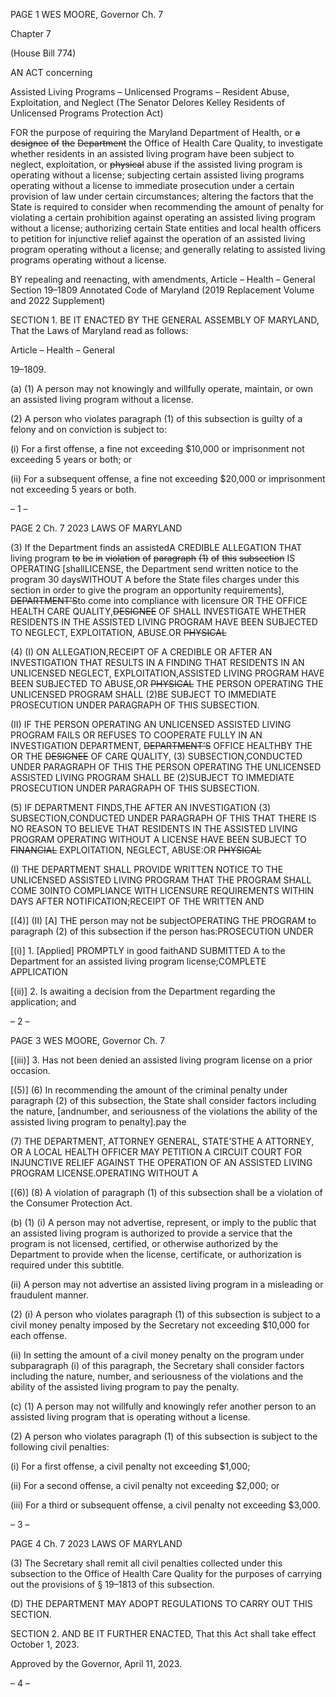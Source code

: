 PAGE 1
WES MOORE, Governor Ch. 7

Chapter 7

(House Bill 774)

AN ACT concerning

Assisted Living Programs – Unlicensed Programs – Resident Abuse,
Exploitation, and Neglect
(The Senator Delores Kelley Residents of Unlicensed Programs Protection Act)

FOR the purpose of requiring the Maryland Department of Health, or ~~a~~ ~~designee~~ ~~of~~ ~~the~~
~~Department~~ the Office of Health Care Quality, to investigate whether residents in
an assisted living program have been subject to neglect, exploitation, or ~~physical~~
abuse if the assisted living program is operating without a license; subjecting certain
assisted living programs operating without a license to immediate prosecution under
a certain provision of law under certain circumstances; altering the factors that the
State is required to consider when recommending the amount of penalty for violating
a certain prohibition against operating an assisted living program without a license;
authorizing certain State entities and local health officers to petition for injunctive
relief against the operation of an assisted living program operating without a license;
and generally relating to assisted living programs operating without a license.

BY repealing and reenacting, with amendments,
Article – Health – General
Section 19–1809
Annotated Code of Maryland
(2019 Replacement Volume and 2022 Supplement)

SECTION 1. BE IT ENACTED BY THE GENERAL ASSEMBLY OF MARYLAND,
That the Laws of Maryland read as follows:

Article – Health – General

19–1809.

(a) (1) A person may not knowingly and willfully operate, maintain, or own an
assisted living program without a license.

(2) A person who violates paragraph (1) of this subsection is guilty of a
felony and on conviction is subject to:

(i) For a first offense, a fine not exceeding $10,000 or imprisonment
not exceeding 5 years or both; or

(ii) For a subsequent offense, a fine not exceeding $20,000 or
imprisonment not exceeding 5 years or both.

– 1 –

PAGE 2
Ch. 7 2023 LAWS OF MARYLAND

(3) If the Department finds an assistedA CREDIBLE ALLEGATION THAT
living program ~~to~~ ~~be~~ ~~in~~ ~~violation~~ ~~of~~ ~~paragraph~~ ~~(1)~~ ~~of~~ ~~this~~ ~~subsection~~ IS OPERATING
[shallLICENSE, the Department send written notice to the program 30 daysWITHOUT A
before the State files charges under this section in order to give the program an opportunity
requirements], ~~DEPARTMENT’S~~to come into compliance with licensure OR THE
OFFICE HEALTH CARE QUALITY,~~DESIGNEE~~ OF SHALL INVESTIGATE WHETHER
RESIDENTS IN THE ASSISTED LIVING PROGRAM HAVE BEEN SUBJECTED TO
NEGLECT, EXPLOITATION, ABUSE.OR ~~PHYSICAL~~

(4) (I) ON ALLEGATION,RECEIPT OF A CREDIBLE OR AFTER AN
INVESTIGATION THAT RESULTS IN A FINDING THAT RESIDENTS IN AN UNLICENSED
NEGLECT, EXPLOITATION,ASSISTED LIVING PROGRAM HAVE BEEN SUBJECTED TO
ABUSE,OR ~~PHYSICAL~~ THE PERSON OPERATING THE UNLICENSED PROGRAM SHALL
(2)BE SUBJECT TO IMMEDIATE PROSECUTION UNDER PARAGRAPH OF THIS
SUBSECTION.

(II) IF THE PERSON OPERATING AN UNLICENSED ASSISTED
LIVING PROGRAM FAILS OR REFUSES TO COOPERATE FULLY IN AN INVESTIGATION
DEPARTMENT, ~~DEPARTMENT’S~~ OFFICE HEALTHBY THE OR THE ~~DESIGNEE~~ OF
CARE QUALITY, (3) SUBSECTION,CONDUCTED UNDER PARAGRAPH OF THIS THE
PERSON OPERATING THE UNLICENSED ASSISTED LIVING PROGRAM SHALL BE
(2)SUBJECT TO IMMEDIATE PROSECUTION UNDER PARAGRAPH OF THIS
SUBSECTION.

(5) IF DEPARTMENT FINDS,THE AFTER AN INVESTIGATION
(3) SUBSECTION,CONDUCTED UNDER PARAGRAPH OF THIS THAT THERE IS NO
REASON TO BELIEVE THAT RESIDENTS IN THE ASSISTED LIVING PROGRAM
OPERATING WITHOUT A LICENSE HAVE BEEN SUBJECT TO ~~FINANCIAL~~
EXPLOITATION, NEGLECT, ABUSE:OR ~~PHYSICAL~~

(I) THE DEPARTMENT SHALL PROVIDE WRITTEN NOTICE TO
THE UNLICENSED ASSISTED LIVING PROGRAM THAT THE PROGRAM SHALL COME
30INTO COMPLIANCE WITH LICENSURE REQUIREMENTS WITHIN DAYS AFTER
NOTIFICATION;RECEIPT OF THE WRITTEN AND

[(4)] (II) [A] THE person may not be subjectOPERATING THE PROGRAM
to paragraph (2) of this subsection if the person has:PROSECUTION UNDER

[(i)] 1. [Applied] PROMPTLY in good faithAND SUBMITTED A
to the Department for an assisted living program license;COMPLETE APPLICATION

[(ii)] 2. Is awaiting a decision from the Department regarding the
application; and

– 2 –

PAGE 3
WES MOORE, Governor Ch. 7

[(iii)] 3. Has not been denied an assisted living program license on
a prior occasion.

[(5)] (6) In recommending the amount of the criminal penalty under
paragraph (2) of this subsection, the State shall consider factors including the nature,
[andnumber, and seriousness of the violations the ability of the assisted living program to
penalty].pay the

(7) THE DEPARTMENT, ATTORNEY GENERAL, STATE’STHE A
ATTORNEY, OR A LOCAL HEALTH OFFICER MAY PETITION A CIRCUIT COURT FOR
INJUNCTIVE RELIEF AGAINST THE OPERATION OF AN ASSISTED LIVING PROGRAM
LICENSE.OPERATING WITHOUT A

[(6)] (8) A violation of paragraph (1) of this subsection shall be a violation
of the Consumer Protection Act.

(b) (1) (i) A person may not advertise, represent, or imply to the public that
an assisted living program is authorized to provide a service that the program is not
licensed, certified, or otherwise authorized by the Department to provide when the license,
certificate, or authorization is required under this subtitle.

(ii) A person may not advertise an assisted living program in a
misleading or fraudulent manner.

(2) (i) A person who violates paragraph (1) of this subsection is subject
to a civil money penalty imposed by the Secretary not exceeding $10,000 for each offense.

(ii) In setting the amount of a civil money penalty on the program
under subparagraph (i) of this paragraph, the Secretary shall consider factors including the
nature, number, and seriousness of the violations and the ability of the assisted living
program to pay the penalty.

(c) (1) A person may not willfully and knowingly refer another person to an
assisted living program that is operating without a license.

(2) A person who violates paragraph (1) of this subsection is subject to the
following civil penalties:

(i) For a first offense, a civil penalty not exceeding $1,000;

(ii) For a second offense, a civil penalty not exceeding $2,000; or

(iii) For a third or subsequent offense, a civil penalty not exceeding
$3,000.

– 3 –

PAGE 4
Ch. 7 2023 LAWS OF MARYLAND

(3) The Secretary shall remit all civil penalties collected under this
subsection to the Office of Health Care Quality for the purposes of carrying out the
provisions of § 19–1813 of this subsection.

(D) THE DEPARTMENT MAY ADOPT REGULATIONS TO CARRY OUT THIS
SECTION.

SECTION 2. AND BE IT FURTHER ENACTED, That this Act shall take effect
October 1, 2023.

Approved by the Governor, April 11, 2023.

– 4 –